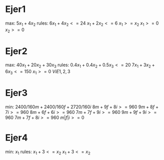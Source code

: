 # Ejer1
max: $5x_1+4x_2$
rules:
$6x_{1}+4x_{2}<=24$
$x_{1}+2x_{2}<=6$
$x_{1}>=x_{2}$
$x_{1}>=0$
$x_{2}>=0$
# Ejer2
max: $40x_{1}+20x_{2}+30x_{3}$
rules:
$0.4x_{1}+0.4x_{2}+0.5x_{3}<=20$
$7x_{1}+3x_{2}+6x_{3}<=150$
$x_{1}>=0\ ViE{1,2,3}$
# Ejer3
min: $2400/160m+2400/160f+2720/160i$
$8m+9f+8i>=960$
$9m+8f+7i>=960$
$8m+6f+6i>=960$
$7m+7f+9i>=960$
$9m+9f+9i>=960$
$7m+7f+8i>=960$
$m | f | i >=0$
# Ejer4
min: $x_{1}$
rules:
$x_{1}+3<=x_{2}$
$x_{1}+3<=x_{2}$

